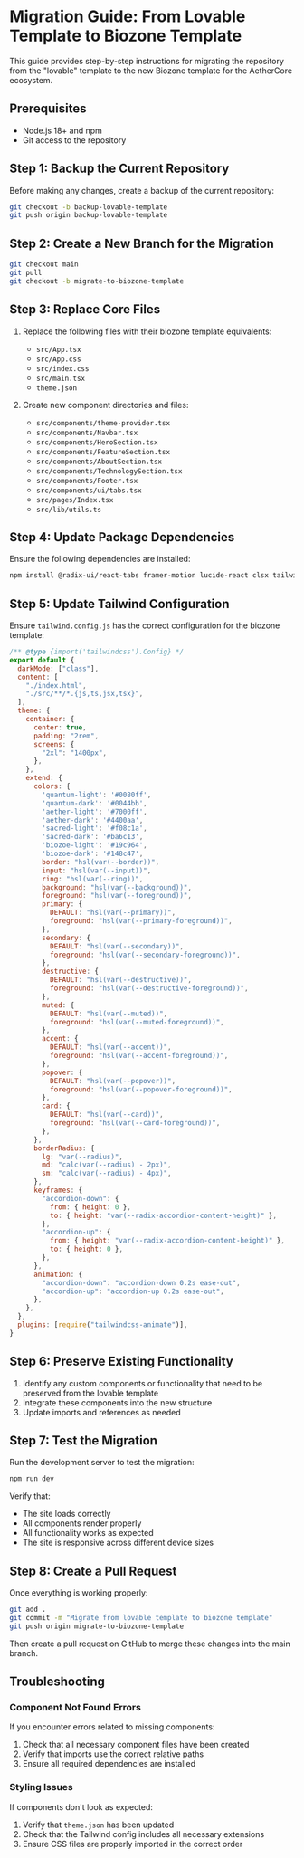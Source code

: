 # Migration Guide: From Lovable Template to Biozone Template

This guide provides step-by-step instructions for migrating the repository from the "lovable" template to the new Biozone template for the AetherCore ecosystem.

## Prerequisites

- Node.js 18+ and npm
- Git access to the repository

## Step 1: Backup the Current Repository

Before making any changes, create a backup of the current repository:

```bash
git checkout -b backup-lovable-template
git push origin backup-lovable-template
```

## Step 2: Create a New Branch for the Migration

```bash
git checkout main
git pull
git checkout -b migrate-to-biozone-template
```

## Step 3: Replace Core Files

1. Replace the following files with their biozone template equivalents:

   - `src/App.tsx`
   - `src/App.css`
   - `src/index.css`
   - `src/main.tsx`
   - `theme.json`

2. Create new component directories and files:

   - `src/components/theme-provider.tsx`
   - `src/components/Navbar.tsx`
   - `src/components/HeroSection.tsx`
   - `src/components/FeatureSection.tsx`
   - `src/components/AboutSection.tsx`
   - `src/components/TechnologySection.tsx`
   - `src/components/Footer.tsx`
   - `src/components/ui/tabs.tsx`
   - `src/pages/Index.tsx`
   - `src/lib/utils.ts`

## Step 4: Update Package Dependencies

Ensure the following dependencies are installed:

```bash
npm install @radix-ui/react-tabs framer-motion lucide-react clsx tailwind-merge
```

## Step 5: Update Tailwind Configuration

Ensure `tailwind.config.js` has the correct configuration for the biozone template:

```javascript
/** @type {import('tailwindcss').Config} */
export default {
  darkMode: ["class"],
  content: [
    "./index.html",
    "./src/**/*.{js,ts,jsx,tsx}",
  ],
  theme: {
    container: {
      center: true,
      padding: "2rem",
      screens: {
        "2xl": "1400px",
      },
    },
    extend: {
      colors: {
        'quantum-light': '#0080ff',
        'quantum-dark': '#0044bb',
        'aether-light': '#7000ff',
        'aether-dark': '#4400aa',
        'sacred-light': '#f08c1a',
        'sacred-dark': '#ba6c13',
        'biozoe-light': '#19c964',
        'biozoe-dark': '#148c47',
        border: "hsl(var(--border))",
        input: "hsl(var(--input))",
        ring: "hsl(var(--ring))",
        background: "hsl(var(--background))",
        foreground: "hsl(var(--foreground))",
        primary: {
          DEFAULT: "hsl(var(--primary))",
          foreground: "hsl(var(--primary-foreground))",
        },
        secondary: {
          DEFAULT: "hsl(var(--secondary))",
          foreground: "hsl(var(--secondary-foreground))",
        },
        destructive: {
          DEFAULT: "hsl(var(--destructive))",
          foreground: "hsl(var(--destructive-foreground))",
        },
        muted: {
          DEFAULT: "hsl(var(--muted))",
          foreground: "hsl(var(--muted-foreground))",
        },
        accent: {
          DEFAULT: "hsl(var(--accent))",
          foreground: "hsl(var(--accent-foreground))",
        },
        popover: {
          DEFAULT: "hsl(var(--popover))",
          foreground: "hsl(var(--popover-foreground))",
        },
        card: {
          DEFAULT: "hsl(var(--card))",
          foreground: "hsl(var(--card-foreground))",
        },
      },
      borderRadius: {
        lg: "var(--radius)",
        md: "calc(var(--radius) - 2px)",
        sm: "calc(var(--radius) - 4px)",
      },
      keyframes: {
        "accordion-down": {
          from: { height: 0 },
          to: { height: "var(--radix-accordion-content-height)" },
        },
        "accordion-up": {
          from: { height: "var(--radix-accordion-content-height)" },
          to: { height: 0 },
        },
      },
      animation: {
        "accordion-down": "accordion-down 0.2s ease-out",
        "accordion-up": "accordion-up 0.2s ease-out",
      },
    },
  },
  plugins: [require("tailwindcss-animate")],
}
```

## Step 6: Preserve Existing Functionality

1. Identify any custom components or functionality that need to be preserved from the lovable template
2. Integrate these components into the new structure
3. Update imports and references as needed

## Step 7: Test the Migration

Run the development server to test the migration:

```bash
npm run dev
```

Verify that:
- The site loads correctly
- All components render properly
- All functionality works as expected
- The site is responsive across different device sizes

## Step 8: Create a Pull Request

Once everything is working properly:

```bash
git add .
git commit -m "Migrate from lovable template to biozone template"
git push origin migrate-to-biozone-template
```

Then create a pull request on GitHub to merge these changes into the main branch.

## Troubleshooting

### Component Not Found Errors

If you encounter errors related to missing components:

1. Check that all necessary component files have been created
2. Verify that imports use the correct relative paths
3. Ensure all required dependencies are installed

### Styling Issues

If components don't look as expected:

1. Verify that `theme.json` has been updated
2. Check that the Tailwind config includes all necessary extensions
3. Ensure CSS files are properly imported in the correct order